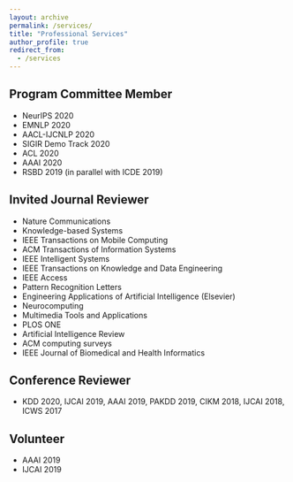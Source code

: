 ```yaml
---
layout: archive
permalink: /services/
title: "Professional Services"
author_profile: true
redirect_from: 
  - /services
---
```



## Program Committee Member
* NeurIPS 2020
* EMNLP 2020
* AACL-IJCNLP 2020
* SIGIR Demo Track 2020
* ACL 2020
* AAAI 2020
* RSBD 2019 (in parallel with ICDE 2019)

## Invited Journal Reviewer
* Nature Communications
* Knowledge-based Systems
* IEEE Transactions on Mobile Computing
* ACM Transactions of Information Systems
* IEEE Intelligent Systems
* IEEE Transactions on Knowledge and Data Engineering
* IEEE Access
* Pattern Recognition Letters
* Engineering Applications of Artificial Intelligence (Elsevier)
* Neurocomputing
* Multimedia Tools and Applications
* PLOS ONE
* Artificial Intelligence Review 
* ACM computing surveys
* IEEE Journal of Biomedical and Health Informatics

## Conference Reviewer
* KDD 2020, IJCAI 2019, AAAI 2019, PAKDD 2019, CIKM 2018,  IJCAI 2018, ICWS 2017

## Volunteer
* AAAI 2019
* IJCAI 2019


